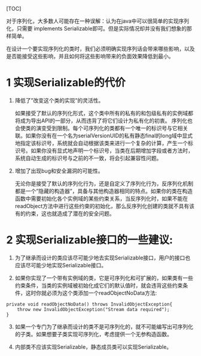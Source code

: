 [TOC]

对于序列化，大多数人可能存在一种误解：认为在java中可以很简单的实现序列化，只需要 implements Serializable即可。但是实际情况却并没有我们想象的那样简单。

在设计一个要实现序列化的类时，我们必须明确实现序列话会带来哪些影响，以及是否能接受这些影响，并且如何将这些影响带来的负面效果降低到最小。

# 1 实现Serializable的代价

1. 降低了”改变这个类的实现”的灵活性。

   如果接受了默认的序列化形式，这个类中所有的私有的和包级私有的实例域都将成为导出API的一部分，从而违背了将它们设计为私有化的初衷。
   序列化也会使类的演变受到限制。每个可序列化的类都有一个唯一的标识号与它相关联。如果你没有在一个名为serialVersionUID的私有静态final的long域中显式地指定该标识号，系统就会自动根据该类来进行一个复杂的计算，产生一个标识号。如果你没有显式地声明一个标识号，当类在后期增加字段或者方法时，系统自动生成的标识号与之前的不一致，将会引起兼容性问题。



2. 增加了出现bug和安全漏洞的可能性。

   无论你是接受了默认的序列化行为，还是自定义了序列化行为，反序列化机制都是一个”隐藏的构造器”，具备与其他构造器相同的特点。如果你的类在构造函数中需要初始化各个实例域的某些约束关系，当反序列化时，如果不能在readObject方法中进行这些约束的初始化，那么反序列化创建的类就不具有该有的约束，这也就造成了潜在的安全问题。



# 2 实现Serializable接口的一些建议:

1. 为了继承而设计的类应该尽可能少地去实现Serializable接口，用户的接口也应该尽可能少地实现Serializable接口。

2. 如果你实现了一个带有实例域的类，它是可序列化和可扩展的，如果类有一些约束条件，当类的实例域被初始化成它们的默认值时，就会违背这些约束条件，这时你就必须为这个类添加一个readObjectNoData方法: 

```
private void readObjectNoData() throws InvalidObjectException{
    throw new InvalidObjectException("Stream data required");
}
```

3. 如果一个专门为了继承而设计的类不是可序列化的，就不可能编写出可序列化的子类。如果想要子类实现可序列化，考虑提供一个无参构造函数。

4. 内部类不应该实现Serializable，静态成员类可以实现Serializable。
